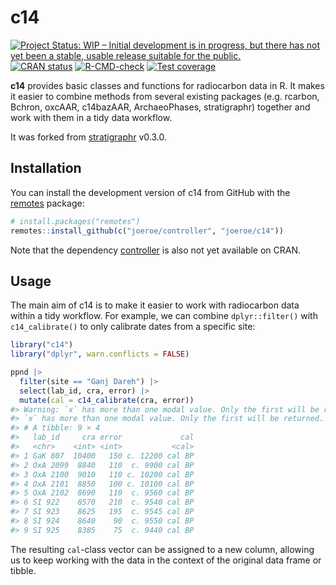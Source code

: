 
<!-- README.md is generated from README.Rmd. Please edit that file -->

# c14

<!-- badges: start -->

[![Project Status: WIP – Initial development is in progress, but there
has not yet been a stable, usable release suitable for the
public.](https://www.repostatus.org/badges/latest/wip.svg)](https://www.repostatus.org/#wip)
[![CRAN
status](https://www.r-pkg.org/badges/version/c14)](https://CRAN.R-project.org/package=c14)
[![R-CMD-check](https://github.com/joeroe/c14/actions/workflows/R-CMD-check.yaml/badge.svg)](https://github.com/joeroe/c14/actions/workflows/R-CMD-check.yaml)
[![Test
coverage](https://codecov.io/gh/joeroe/c14/graph/badge.svg)](https://app.codecov.io/gh/joeroe/c14)
<!-- badges: end -->

**c14** provides basic classes and functions for radiocarbon data in R.
It makes it easier to combine methods from several existing packages
(e.g. rcarbon, Bchron, oxcAAR, c14bazAAR, ArchaeoPhases, stratigraphr)
together and work with them in a tidy data workflow.

It was forked from
[stratigraphr](https://github.com/joeroe/stratigraphr) v0.3.0.

## Installation

You can install the development version of c14 from GitHub with the
[remotes](https://remotes.r-lib.org) package:

``` r
# install.packages("remotes")
remotes::install_github(c("joeroe/controller", "joeroe/c14"))
```

Note that the dependency
[controller](https://github.com/joeroe/controller) is also not yet
available on CRAN.

## Usage

The main aim of c14 is to make it easier to work with radiocarbon data
within a tidy workflow. For example, we can combine `dplyr::filter()`
with `c14_calibrate()` to only calibrate dates from a specific site:

``` r
library("c14")
library("dplyr", warn.conflicts = FALSE)

ppnd |>
  filter(site == "Ganj Dareh") |>
  select(lab_id, cra, error) |>
  mutate(cal = c14_calibrate(cra, error))
#> Warning: `x` has more than one modal value. Only the first will be returned.
#> `x` has more than one modal value. Only the first will be returned.
#> # A tibble: 9 × 4
#>   lab_id     cra error             cal
#>   <chr>    <int> <int>           <cal>
#> 1 GaK 807  10400   150 c. 12200 cal BP
#> 2 OxA 2099  8840   110  c. 9900 cal BP
#> 3 OxA 2100  9010   110 c. 10200 cal BP
#> 4 OxA 2101  8850   100 c. 10100 cal BP
#> 5 OxA 2102  8690   110  c. 9560 cal BP
#> 6 SI 922    8570   210  c. 9540 cal BP
#> 7 SI 923    8625   195  c. 9545 cal BP
#> 8 SI 924    8640    90  c. 9550 cal BP
#> 9 SI 925    8385    75  c. 9440 cal BP
```

The resulting `cal`-class vector can be assigned to a new column,
allowing us to keep working with the data in the context of the original
data frame or tibble.
